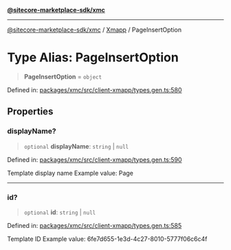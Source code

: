 [**@sitecore-marketplace-sdk/xmc**](../../../../README.md)

***

[@sitecore-marketplace-sdk/xmc](../../../../README.md) / [Xmapp](../README.md) / PageInsertOption

# Type Alias: PageInsertOption

> **PageInsertOption** = `object`

Defined in: [packages/xmc/src/client-xmapp/types.gen.ts:580](https://github.com/Sitecore/marketplace-sdk/blob/047115917e8843232ba2a4ba284b67585698b1c5/packages/xmc/src/client-xmapp/types.gen.ts#L580)

## Properties

### displayName?

> `optional` **displayName**: `string` \| `null`

Defined in: [packages/xmc/src/client-xmapp/types.gen.ts:590](https://github.com/Sitecore/marketplace-sdk/blob/047115917e8843232ba2a4ba284b67585698b1c5/packages/xmc/src/client-xmapp/types.gen.ts#L590)

Template display name
Example value: Page

***

### id?

> `optional` **id**: `string` \| `null`

Defined in: [packages/xmc/src/client-xmapp/types.gen.ts:585](https://github.com/Sitecore/marketplace-sdk/blob/047115917e8843232ba2a4ba284b67585698b1c5/packages/xmc/src/client-xmapp/types.gen.ts#L585)

Template ID
Example value: 6fe7d655-1e3d-4c27-8010-5777f06c6c4f
